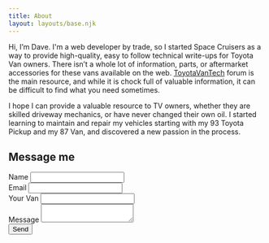 ```yaml
---
title: About
layout: layouts/base.njk
---
```


Hi, I’m Dave. I'm a web developer by trade, so I started Space Cruisers as a way to provide high-quality, easy to follow technical write-ups for Toyota Van owners. There isn’t a whole lot of information, parts, or aftermarket accessories for these vans available on the web. [ToyotaVanTech](https://toyotavantech.com) forum is the main resource, and while it is chock full of valuable information, it can be difficult to find what you need sometimes.

I hope I can provide a valuable resource to TV owners, whether they are skilled driveway mechanics, or have never changed their own oil. I started learning to maintain and repair my vehicles starting with my 93 Toyota Pickup and my 87 Van, and discovered a new passion in the process.


## Message me

<form name="contact" netlify>
	<div class="form-field">
		<label for="name">Name</label>
		<input type="text" name="name" />
	</div>
	<div class="form-field">
		<label for="email">Email</label>
		<input type="email" name="email" />
	</div>
	<div class="form-field">
		<label for="van">Your Van</label>
		<input type="text" name="van" />
	</div>
	<div class="form-field">
		<label for="message">Message</label>
		<textarea name="Message"></textarea>
	</div>
	<button type="submit">Send</button>
</form>
